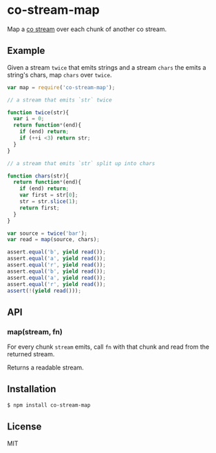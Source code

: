 
# co-stream-map

  Map a [co stream](https://github.com/juliangruber/co-stream) over each chunk
  of another co stream.

## Example

  Given a stream `twice` that emits strings and a stream
  `chars` the emits a string's chars, map `chars` over `twice`.

```js
var map = require('co-stream-map');

// a stream that emits `str` twice

function twice(str){
  var i = 0;
  return function*(end){
    if (end) return;
    if (++i <3) return str;
  }
}

// a stream that emits `str` split up into chars

function chars(str){
  return function*(end){
    if (end) return;
    var first = str[0];
    str = str.slice(1);
    return first;
  }
}

var source = twice('bar');
var read = map(source, chars);

assert.equal('b', yield read());
assert.equal('a', yield read());
assert.equal('r', yield read());
assert.equal('b', yield read());
assert.equal('a', yield read());
assert.equal('r', yield read());
assert(!(yield read()));
```

## API

### map(stream, fn)

  For every chunk `stream` emits, call `fn` with that chunk and read from the
  returned stream.

  Returns a readable stream.

## Installation

```bash
$ npm install co-stream-map
```

## License

  MIT

